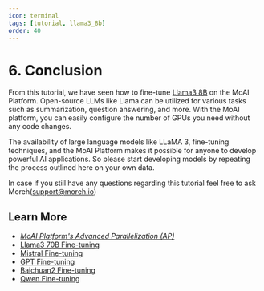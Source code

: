 ```yaml
---
icon: terminal
tags: [tutorial, llama3_8b]
order: 40
---
```


# 6. Conclusion 

From this tutorial, we have seen how to fine-tune [Llama3 8B](https://huggingface.co/meta-llama/Meta-Llama-3-8B) on the MoAI Platform. Open-source LLMs like Llama can be utilized for various tasks such as summarization, question answering, and more. With the MoAI platform, you can easily configure the number of GPUs you need without any code changes. 

The availability of large language models like LLaMA 3, fine-tuning techniques, and the MoAI Platform makes it possible for anyone to develop powerful AI applications. So please start developing models by repeating the process outlined here on your own data.

In case if you still have any questions regarding this tutorial feel free to ask Moreh(support@moreh.io)


## Learn More

- *[MoAI Platform's Advanced Parallelization (AP)](/Supported_Documents/ap/index.md)*
- [Llama3 70B Fine-tuning](/Tutorials/Llama3_70B_Tutorial/index.md)
- [Mistral Fine-tuning](/Tutorials/Mistral_Tutorial/index.md)
- [GPT Fine-tuning](/Tutorials/GPT_Tutorial/index.md)
- [Baichuan2 Fine-tuning](/Tutorials/Baichuan2_Tutorial/index.md)
- [Qwen Fine-tuning](/Tutorials/Qwen_Tutorial/index.md)